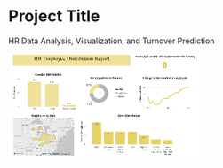 # Project Title
HR Data Analysis, Visualization, and Turnover Prediction

![Dashboard Screenshot](https://raw.githubusercontent.com/momamis/HR-Project/main/hr_screenshot.png)
